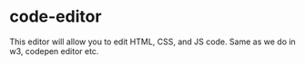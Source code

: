 # code-editor
This editor will allow you to edit HTML, CSS, and JS code. Same as we do in w3, codepen editor etc.
